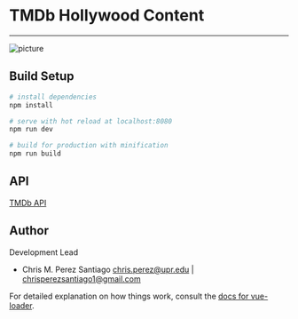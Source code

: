 # TMDb Hollywood Content
-------------------------

![picture](https://www.themoviedb.org/static_cache/v4/logos/208x226-stacked-green-9484383bd9853615c113f020def5cbe27f6d08a84ff834f41371f223ebad4a3c.png)

## Build Setup

``` bash
# install dependencies
npm install

# serve with hot reload at localhost:8080
npm run dev

# build for production with minification
npm run build
```

**API**
----------------
[TMDb API](https://www.themoviedb.org/documentation/api)

**Author**
-----------------
Development Lead

 - Chris M. Perez Santiago   chris.perez@upr.edu | chrisperezsantiago1@gmail.com

For detailed explanation on how things work, consult the [docs for vue-loader](http://vuejs.github.io/vue-loader).

